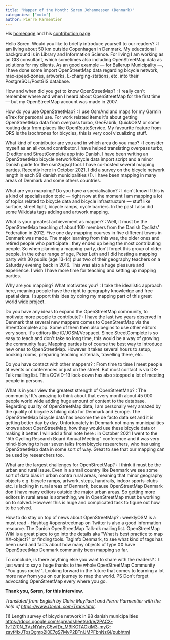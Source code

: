 ```yaml
---
title: "Mapper of the Month: Søren Johannessen (Denmark)"
categories: ["motm"]
author: Pierre Parmentier
---
```


His [homepage](https://www.openstreetmap.org/user/AE35) and his [contribution page](http://hdyc.neis-one.org/?AE35).

Hello Søren. Would you like to briefly introduce yourself to our readers?
: I am living about 50 km outside Copenhagen in Denmark. My educational background is in Library and Information Science. For living I am working as an GIS consultant, which sometimes also including OpenStreetMap data as solutions for my clients. As an good example ― for Ballerup Municipality ―, I have done some import OpenStreetMap data regarding bicycle network, max-speed-zones, artworks, E-charging-stations, etc. into their PostgreSQL/PostGIS database.

<!--more-->

How and when did you get to know OpenStreetMap?
: I really can't remember where and when I heard about OpenStreetMap for the first time ― but my OpenStreetMap account was made in 2007.

How do you use OpenStreetMap?
: I use OsmAnd and maps for my Garmin eTrex for personal use. For work related items it's about getting OpenStreetMap data from overpass turbo, GeoFabrik, QuickOSM or some routing data from places like OpenRouteService. My favourite feature from ORS is the isochrones for bicycles, this is very cool vizualizing stuff.

What kind of contributor are you and in which area do you map?
: I consider myself as an all-round contributor. I have helped translating overpass turbo, iD editor and StreetComplete app into Danish. I have been writing an OpenStreetMap bicycle network/bicycle data import script and a minor Danish guide for the osm2pgsql tool. I have co-hosted several mapping parties. Recently here in October 2021, I did a survey on the bicycle network length in each 98 danish municipalities (1). I have been mapping in many areas of Denmark and some others countries.

What are you mapping? Do you have a specialisation?
: I don't know if this is a kind of specialisation topic ― right now at the moment I am mapping a lot of topics related to bicycle data and bicycle infrastructure ― stuff like surface, street light, bicycle ramps, cycle barriers. In the past I also did some Wikidata tags adding and artwork mapping.

What is your greatest achievement as mapper?
: Well, it must be the OpenStreetMap teaching of about 100 members from the Danish Cyclists' Federation in 2012. Five one day mapping courses in five different towns in Denmark was made. The major learning from this was, the older ones and retired people who participate : they ended up being the most contributing people. So when planning a mapping party, don't forget this group of older people. In the other range of age, Peter Leth and I did hosting a mapping party with 30 pupils (age 13-14) plus two of their geography teachers on a Saturday evening back in 2016. This was also a huge pleasure and experience. I wish I have more time for teaching and setting up mapping parties.

Why are you mapping? What motivates you?
: I take the idealistic approach here, meaning people have the right to geography knowledge and free spatial data. I support this idea by doing my mapping part of this great world wide project.

Do you have any ideas to expand the OpenStreetMap community, to motivate more people to contribute?
: I have the last two years observed in Denmark that several new mappers comes to OpenStreetMap via the StreetComplete app. Some of them then also begins to use other editors very soon. It's editors like iD/JOSM/Vespucci. Since StreetComplete is so easy to teach and don't take so long time, this would be a way of growing the community fast. Mapping parties is of course the best way to introduce new ones to OpenStreetMap. However it takes several hours to setup, booking rooms, preparing teaching materials, travelling there, etc.

Do you have contact with other mappers?
: From time to time I meet people at events or conferences or just on the street. But most contact is via DK-Talk mailing list. This COVID-19 lock-down has also stopped a lot of meeting people in persons.

What is in your view the greatest strength of OpenStreetMap?
: The community! It's amazing to think about that every month about 45&nbsp;000 people world wide adding huge amount of content to the database. Regarding quality of OpenStreetMap data, I am personally very amazed by the quality of bicycle & hiking data for Denmark and Europe. The OpenStreetMap bicycle data has become the de facto data set and it is getting better day by day. Unfortunately in Denmark not many municipalities knows about OpenStreetMap, how they would use these bicycle data or making it better. I will add a final note here : in October 2021 I went to the "5th Cycling Research Board Annual Meeting" conference and it was very mind-blowing to hear seven talks from bicycle researchers, who has using OpenStreetMap data in some sort of way. Great to see that our mapping can be used by researchers too.

What are the largest challenges for OpenStreetMap?
: I think it must be the urban and rural issue. Even in a small country like Denmark we see some sort of data bias in urban contra rural areas, meaning that minor geography objects e.g. bicycle ramps, artwork, steps, handrails, indoor sports-clubs etc. is lacking in rural areas of Denmark, because OpenStreetMap Denmark don't have many editors outside the major urban areas. So getting more editors in rural areas is something, we in OpenStreetMap must be working on to solved. However this is huge and complicated task to figure out how to be solved.

How to do stay on top of news about OpenStreetMap?
: weeklyOSM is a must read - Hashtag #openstreetmap on Twitter is also a good information resource. The Danish OpenStreetMap Talk-dk mailing list. OpenStreetMap Wiki is a great place to go into the details aka "What is best practice to map XX-object?" or finding tools. TagInfo Denmark, to see what kind of tags has been used and facts about how many objects of type XX have OpenStreetMap Denmark community been mapping so far.

To conclude, is there anything else you want to share with the readers?
: I just want to say a huge thanks to the whole OpenStreetMap Community "You guys rocks!". Looking forward in the future that comes to learning a lot more new from you on our journey to map the world. PS Don't forget advocating OpenStreetMap every where you go.

**Thank you, Søren, for this interview.**

*Translated from English by Claire Muyllaert and Pierre Parmentier with the help of <https://www.DeepL.com/Translator>.*

(1) Length survey of bicycle network in 98 danish municipalities
<https://docs.google.com/spreadsheets/d/e/2PACX-1vTZf0N_3VzNYahyC5wfDr_M9lKOTAGkiM3-myG-zavf4lxJTpsQgmp2I0E7gS7MyP2BTnUMPFbnNzGi/pubhtml>
